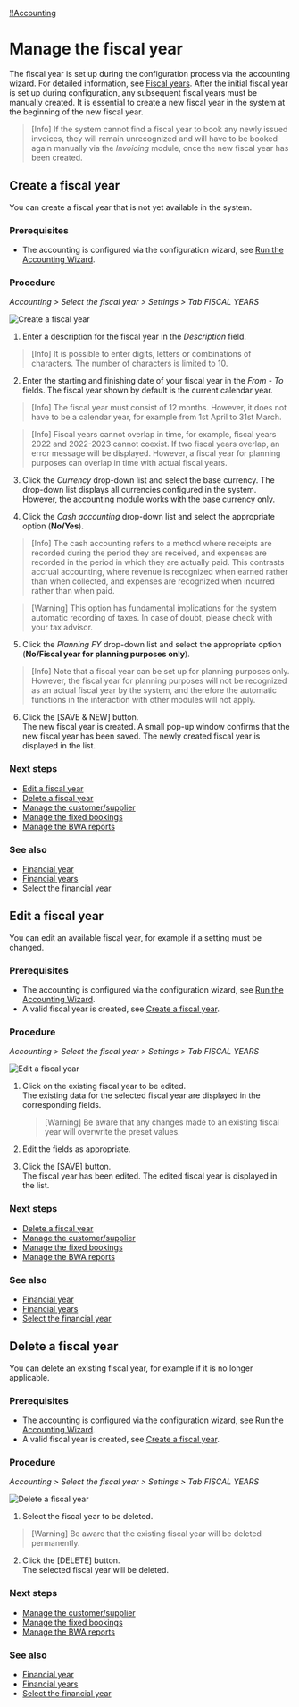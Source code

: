 [!!Accounting](RetailSuiteAccounting)

# Manage the fiscal year

The fiscal year is set up during the configuration process via the accounting wizard. For detailed information, see [Fiscal years](01_RunAccountingWizard.md#fiscal-years). After the initial fiscal year is set up during configuration, any subsequent fiscal years must be manually created. It is essential to create a new fiscal year in the system at the beginning of the new fiscal year.

> [Info] If the system cannot find a fiscal year to book any newly issued invoices, they will remain unrecognized and will have to be booked again manually via the *Invoicing* module, once the new fiscal year has been created.  

## Create a fiscal year

You can create a fiscal year that is not yet available in the system.

### Prerequisites

- The accounting is configured via the configuration wizard, see [Run the Accounting Wizard](01_RunAccountingWizard.md).

### Procedure

*Accounting > Select the fiscal year > Settings > Tab FISCAL YEARS*

![Create a fiscal year](/Assets/Screenshots/RetailSuiteAccounting/Settings/FiscalYears/CreateFiscalYear.png "[Create a fiscal year]")

1. Enter a description for the fiscal year in the *Description* field.

 > [Info] It is possible to enter digits, letters or combinations of characters. The number of characters is limited to 10.

2.  Enter the starting and finishing date of your fiscal year in the *From - To* fields. The fiscal year shown by default is the current calendar year.

  > [Info] The fiscal year must consist of 12 months. However, it does not have to be a calendar year, for example from 1st April to 31st March.

  > [Info] Fiscal years cannot overlap in time, for example, fiscal years 2022 and 2022-2023 cannot coexist. If two fiscal years overlap, an error message will be displayed. However, a fiscal year for planning purposes can overlap in time with actual fiscal years.

3. Click the *Currency* drop-down list and select the base currency. The drop-down list displays all currencies configured in the system. However, the accounting module works with the base currency only.

4. Click the *Cash accounting* drop-down list and select the appropriate option (**No/Yes**).

  > [Info] The cash accounting refers to a method where receipts are recorded during the period they are received, and expenses are recorded in the period in which they are actually paid. This contrasts accrual accounting, where revenue is recognized when earned rather than when collected, and expenses are recognized when incurred rather than when paid.

  > [Warning] This option has fundamental implications for the system automatic recording of taxes. In case of doubt, please check with your tax advisor.

5. Click the *Planning FY* drop-down list and select the appropriate option (**No/Fiscal year for planning purposes only**).   

  > [Info] Note that a fiscal year can be set up for planning purposes only. However, the fiscal year for planning purposes will not be recognized as an actual fiscal year by the system, and therefore the automatic functions in the interaction with other modules will not apply.

6. Click the [SAVE & NEW] button.  
The new fiscal year is created. A small pop-up window confirms that the new fiscal year has been saved. The newly created fiscal year is displayed in the list.

### Next steps

- [Edit a fiscal year](#edit-a-fiscal-year)
- [Delete a fiscal year](#delete-a-fiscal-year)
- [Manage the customer/supplier](05_ManageCustomerSupplier.md)
- [Manage the fixed bookings](06_ManageFixedBookings.md)
- [Manage the BWA reports](07_ManageBWAReports.md)

### See also

- [Financial year](/RetailSuiteAccounting/UserInterface/00_UserInterface.md)
- [Financial years](/RetailSuiteAccounting/UserInterface/00_UserInterface.md)
- [Select the financial year](/RetailSuiteAccounting/Operation/01_SelectFiscalYear.md)


## Edit a fiscal year

You can edit an available fiscal year, for example if a setting must be changed.

### Prerequisites

- The accounting is configured via the configuration wizard, see [Run the Accounting Wizard](01_RunAccountingWizard.md).
- A valid fiscal year is created, see [Create a fiscal year](#create-a-fiscal-year).

[comment]: <> (Evtl. Verweise in 02_ManageTaxKeys and 03_ManageAccounts ändern?)

### Procedure

*Accounting > Select the fiscal year > Settings > Tab FISCAL YEARS*

![Edit a fiscal year](/Assets/Screenshots/RetailSuiteAccounting/Settings/FiscalYears/EditFiscalYear.png "[Edit a fiscal year]")

1. Click on the existing fiscal year to be edited.   
The existing data for the selected fiscal year are displayed in the corresponding fields.

    > [Warning] Be aware that any changes made to an existing fiscal year will overwrite the preset values.

2. Edit the fields as appropriate.

3. Click the [SAVE] button.   
The fiscal year has been edited. The edited fiscal year is displayed in the list.

### Next steps

- [Delete a fiscal year](#delete-a-fiscal-year)
- [Manage the customer/supplier](05_ManageCustomerSupplier.md)
- [Manage the fixed bookings](06_ManageFixedBookings.md)
- [Manage the BWA reports](07_ManageBWAReports.md)

### See also

- [Financial year](/RetailSuiteAccounting/UserInterface/00_UserInterface.md)
- [Financial years](/RetailSuiteAccounting/UserInterface/00_UserInterface.md)
- [Select the financial year](/RetailSuiteAccounting/Operation/01_SelectFiscalYear.md)


## Delete a fiscal year

You can delete an existing fiscal year, for example if it is no longer applicable.

### Prerequisites

- The accounting is configured via the configuration wizard, see [Run the Accounting Wizard](01_RunAccountingWizard.md).
- A valid fiscal year is created, see [Create a fiscal year](#create-a-fiscal-year).

### Procedure

*Accounting > Select the fiscal year > Settings > Tab FISCAL YEARS*

![Delete a fiscal year](/Assets/Screenshots/RetailSuiteAccounting/Settings/FiscalYears/DeleteFiscalYear.png "[Delete a fiscal year]")

1. Select the fiscal year to be deleted.
  > [Warning] Be aware that the existing fiscal year will be deleted permanently.

2. Click the [DELETE] button.  
The selected fiscal year will be deleted.

### Next steps

- [Manage the customer/supplier](05_ManageCustomerSupplier.md)
- [Manage the fixed bookings](06_ManageFixedBookings.md)
- [Manage the BWA reports](07_ManageBWAReports.md)

### See also

- [Financial year](/RetailSuiteAccounting/UserInterface/00_UserInterface.md)
- [Financial years](/RetailSuiteAccounting/UserInterface/00_UserInterface.md)
- [Select the financial year](/RetailSuiteAccounting/Operation/01_SelectFiscalYear.md)
